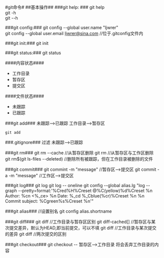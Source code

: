 #git命令#
##基本操作##
###git help: ###
	git help <command>  
	git <command> -h  
	git <command> --h

###git config:###
	git config --global user.name "ljwrer"  
	git config --global user.email ljwrer@sina.com
	//位于.gitconfig文件内
	
###git init:###
	git init

###git status:###
	git status

####内容状态####
- 工作目录
- 暂存区
- 提交区

####文件状态####
- 未跟踪
- 已跟踪

###git add###
未跟踪-->已跟踪
工作目录-->暂存区

	git add
###.gitignore###
过滤 未跟踪-->已跟踪

###git rm###
	git rm --cache
	//从暂存区删除
	git rm
	//从暂存区与工作区删除
	git rm$(git ls-files --deleted) 
	//删除所有被跟踪，但在工作目录被删除的文件

###git commit###
	git commint -m "message"
	//暂存区-->提交区
	git commit -a -m "message"
	//工作区-->提交区
    
###git log###
	git log
	git log -- oneline
	git config --global alias.lg "log --graph --pretty=format:'%Cred%H%Creset @%C(yellow)%d%Creset %n Author: %cn <%_ce> %n Date: %_cd %_Cblue(%cr)%Creset %n %n Commit subject: %Cgreen%s%Creset %n'"

###git alias###
	//设置别名
	git config alias.shortname <fullcommand>

###git diff###
	git diff
	//工作目录与暂存区区别
	git diff-cached[<reference>]
	//暂存区与某次提交差异，默认为HEAD,即当前提交，可以不填
	git diff <reference>
	//工作目录与某次提交的差异
	git diff <commitID1> <commitID2>
	//两次提交的区别

###git checkout###
	git checkout --<file>
	暂存区-->工作目录
	将会丢弃工作目录的内容